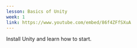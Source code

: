 ```yaml
---
lesson: Basics of Unity
week: 1
link: https://www.youtube.com/embed/86f4ZFfSXuA
---
```

Install Unity and learn how to start.